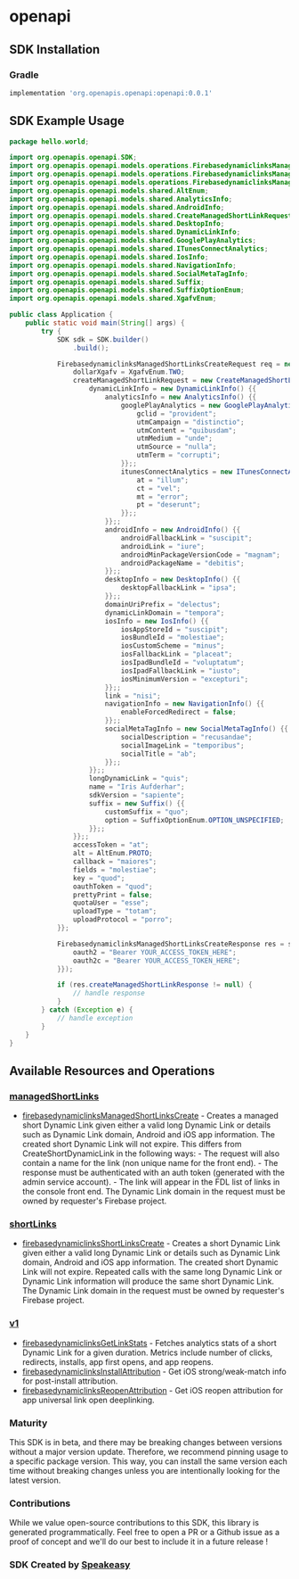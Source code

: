 # openapi

<!-- Start SDK Installation -->
## SDK Installation

### Gradle

```groovy
implementation 'org.openapis.openapi:openapi:0.0.1'
```
<!-- End SDK Installation -->

## SDK Example Usage
<!-- Start SDK Example Usage -->
```java
package hello.world;

import org.openapis.openapi.SDK;
import org.openapis.openapi.models.operations.FirebasedynamiclinksManagedShortLinksCreateRequest;
import org.openapis.openapi.models.operations.FirebasedynamiclinksManagedShortLinksCreateResponse;
import org.openapis.openapi.models.operations.FirebasedynamiclinksManagedShortLinksCreateSecurity;
import org.openapis.openapi.models.shared.AltEnum;
import org.openapis.openapi.models.shared.AnalyticsInfo;
import org.openapis.openapi.models.shared.AndroidInfo;
import org.openapis.openapi.models.shared.CreateManagedShortLinkRequest;
import org.openapis.openapi.models.shared.DesktopInfo;
import org.openapis.openapi.models.shared.DynamicLinkInfo;
import org.openapis.openapi.models.shared.GooglePlayAnalytics;
import org.openapis.openapi.models.shared.ITunesConnectAnalytics;
import org.openapis.openapi.models.shared.IosInfo;
import org.openapis.openapi.models.shared.NavigationInfo;
import org.openapis.openapi.models.shared.SocialMetaTagInfo;
import org.openapis.openapi.models.shared.Suffix;
import org.openapis.openapi.models.shared.SuffixOptionEnum;
import org.openapis.openapi.models.shared.XgafvEnum;

public class Application {
    public static void main(String[] args) {
        try {
            SDK sdk = SDK.builder()
                .build();

            FirebasedynamiclinksManagedShortLinksCreateRequest req = new FirebasedynamiclinksManagedShortLinksCreateRequest() {{
                dollarXgafv = XgafvEnum.TWO;
                createManagedShortLinkRequest = new CreateManagedShortLinkRequest() {{
                    dynamicLinkInfo = new DynamicLinkInfo() {{
                        analyticsInfo = new AnalyticsInfo() {{
                            googlePlayAnalytics = new GooglePlayAnalytics() {{
                                gclid = "provident";
                                utmCampaign = "distinctio";
                                utmContent = "quibusdam";
                                utmMedium = "unde";
                                utmSource = "nulla";
                                utmTerm = "corrupti";
                            }};;
                            itunesConnectAnalytics = new ITunesConnectAnalytics() {{
                                at = "illum";
                                ct = "vel";
                                mt = "error";
                                pt = "deserunt";
                            }};;
                        }};;
                        androidInfo = new AndroidInfo() {{
                            androidFallbackLink = "suscipit";
                            androidLink = "iure";
                            androidMinPackageVersionCode = "magnam";
                            androidPackageName = "debitis";
                        }};;
                        desktopInfo = new DesktopInfo() {{
                            desktopFallbackLink = "ipsa";
                        }};;
                        domainUriPrefix = "delectus";
                        dynamicLinkDomain = "tempora";
                        iosInfo = new IosInfo() {{
                            iosAppStoreId = "suscipit";
                            iosBundleId = "molestiae";
                            iosCustomScheme = "minus";
                            iosFallbackLink = "placeat";
                            iosIpadBundleId = "voluptatum";
                            iosIpadFallbackLink = "iusto";
                            iosMinimumVersion = "excepturi";
                        }};;
                        link = "nisi";
                        navigationInfo = new NavigationInfo() {{
                            enableForcedRedirect = false;
                        }};;
                        socialMetaTagInfo = new SocialMetaTagInfo() {{
                            socialDescription = "recusandae";
                            socialImageLink = "temporibus";
                            socialTitle = "ab";
                        }};;
                    }};;
                    longDynamicLink = "quis";
                    name = "Iris Aufderhar";
                    sdkVersion = "sapiente";
                    suffix = new Suffix() {{
                        customSuffix = "quo";
                        option = SuffixOptionEnum.OPTION_UNSPECIFIED;
                    }};;
                }};;
                accessToken = "at";
                alt = AltEnum.PROTO;
                callback = "maiores";
                fields = "molestiae";
                key = "quod";
                oauthToken = "quod";
                prettyPrint = false;
                quotaUser = "esse";
                uploadType = "totam";
                uploadProtocol = "porro";
            }};            

            FirebasedynamiclinksManagedShortLinksCreateResponse res = sdk.managedShortLinks.firebasedynamiclinksManagedShortLinksCreate(req, new FirebasedynamiclinksManagedShortLinksCreateSecurity("dolorum", "dicta") {{
                oauth2 = "Bearer YOUR_ACCESS_TOKEN_HERE";
                oauth2c = "Bearer YOUR_ACCESS_TOKEN_HERE";
            }});

            if (res.createManagedShortLinkResponse != null) {
                // handle response
            }
        } catch (Exception e) {
            // handle exception
        }
    }
}
```
<!-- End SDK Example Usage -->

<!-- Start SDK Available Operations -->
## Available Resources and Operations


### [managedShortLinks](docs/managedshortlinks/README.md)

* [firebasedynamiclinksManagedShortLinksCreate](docs/managedshortlinks/README.md#firebasedynamiclinksmanagedshortlinkscreate) - Creates a managed short Dynamic Link given either a valid long Dynamic Link or details such as Dynamic Link domain, Android and iOS app information. The created short Dynamic Link will not expire. This differs from CreateShortDynamicLink in the following ways: - The request will also contain a name for the link (non unique name for the front end). - The response must be authenticated with an auth token (generated with the admin service account). - The link will appear in the FDL list of links in the console front end. The Dynamic Link domain in the request must be owned by requester's Firebase project.

### [shortLinks](docs/shortlinks/README.md)

* [firebasedynamiclinksShortLinksCreate](docs/shortlinks/README.md#firebasedynamiclinksshortlinkscreate) - Creates a short Dynamic Link given either a valid long Dynamic Link or details such as Dynamic Link domain, Android and iOS app information. The created short Dynamic Link will not expire. Repeated calls with the same long Dynamic Link or Dynamic Link information will produce the same short Dynamic Link. The Dynamic Link domain in the request must be owned by requester's Firebase project.

### [v1](docs/v1/README.md)

* [firebasedynamiclinksGetLinkStats](docs/v1/README.md#firebasedynamiclinksgetlinkstats) - Fetches analytics stats of a short Dynamic Link for a given duration. Metrics include number of clicks, redirects, installs, app first opens, and app reopens.
* [firebasedynamiclinksInstallAttribution](docs/v1/README.md#firebasedynamiclinksinstallattribution) - Get iOS strong/weak-match info for post-install attribution.
* [firebasedynamiclinksReopenAttribution](docs/v1/README.md#firebasedynamiclinksreopenattribution) - Get iOS reopen attribution for app universal link open deeplinking.
<!-- End SDK Available Operations -->

### Maturity

This SDK is in beta, and there may be breaking changes between versions without a major version update. Therefore, we recommend pinning usage 
to a specific package version. This way, you can install the same version each time without breaking changes unless you are intentionally 
looking for the latest version.

### Contributions

While we value open-source contributions to this SDK, this library is generated programmatically. 
Feel free to open a PR or a Github issue as a proof of concept and we'll do our best to include it in a future release !

### SDK Created by [Speakeasy](https://docs.speakeasyapi.dev/docs/using-speakeasy/client-sdks)
